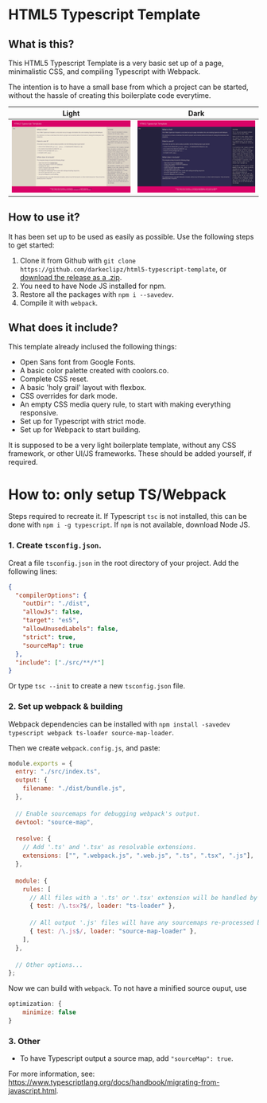 # HTML5 Typescript Template



## What is this?

This HTML5 Typescript Template is a very basic set up of a page, minimalistic CSS, and compiling Typescript with Webpack.

The intention is to have a small base from which a project can be started, without the hassle of creating this boilerplate code everytime.

|Light|Dark|
|--|--|
|![](example_light.jpeg)|![](example_dark.jpeg)|

## How to use it?
It has been set up to be used as easily as possible. Use the following steps to get started:

  1. Clone it from Github with `git clone https://github.com/darkeclipz/html5-typescript-template`, or <a href="https://github.com/darkeclipz/html5-typescript-template/releases/download/v1.0.0/html5-typescript-template-v1.0.0.zip">download the release as a .zip</a>.
  2. You need to have Node JS installed for npm.
  3. Restore all the packages with `npm i --savedev`.
  4. Compile it with `webpack`.

## What does it include?
This template already inclused the following things:

  * Open Sans font from Google Fonts.
  * A basic color palette created with coolors.co.
  * Complete CSS reset.
  * A basic 'holy grail' layout with flexbox.
  * CSS overrides for dark mode.
  * An empty CSS media query rule, to start with making everything responsive.
  * Set up for Typescript with strict mode.
  * Set up for Webpack to start building.

It is supposed to be a very light boilerplate template, without any CSS framework,   or other UI/JS frameworks. These should be added yourself, if required.

# How to: only setup TS/Webpack

Steps required to recreate it. If Typescript `tsc` is not installed, this can be done with `npm i -g typescript`. If `npm` is not available, download Node JS.

### 1. Create `tsconfig.json`.

Creat a file `tsconfig.json` in the root directory of your project.
Add the following lines:

```json
{
  "compilerOptions": {
    "outDir": "./dist",
    "allowJs": false,
    "target": "es5",
    "allowUnusedLabels": false,
    "strict": true,
    "sourceMap": true
  },
  "include": ["./src/**/*"]
}
```

Or type `tsc --init` to create a new `tsconfig.json` file.

### 2. Set up webpack & building

Webpack dependencies can be installed with `npm install -savedev typescript webpack ts-loader source-map-loader`.

Then we create `webpack.config.js`, and paste:

```js
module.exports = {
  entry: "./src/index.ts",
  output: {
    filename: "./dist/bundle.js",
  },

  // Enable sourcemaps for debugging webpack's output.
  devtool: "source-map",

  resolve: {
    // Add '.ts' and '.tsx' as resolvable extensions.
    extensions: ["", ".webpack.js", ".web.js", ".ts", ".tsx", ".js"],
  },

  module: {
    rules: [
      // All files with a '.ts' or '.tsx' extension will be handled by 'ts-loader'.
      { test: /\.tsx?$/, loader: "ts-loader" },

      // All output '.js' files will have any sourcemaps re-processed by 'source-map-loader'.
      { test: /\.js$/, loader: "source-map-loader" },
    ],
  },

  // Other options...
};
```

Now we can build with `webpack`. To not have a minified source ouput, use

```js
optimization: {
    minimize: false
}
```

### 3. Other

 * To have Typescript output a source map, add `"sourceMap": true`.

For more information, see: https://www.typescriptlang.org/docs/handbook/migrating-from-javascript.html.
